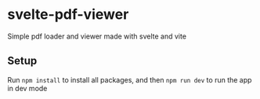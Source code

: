 # svelte-pdf-viewer

Simple pdf loader and viewer made with svelte and vite

## Setup

Run `npm install` to install all packages, and then `npm run dev` to run the app in dev mode
